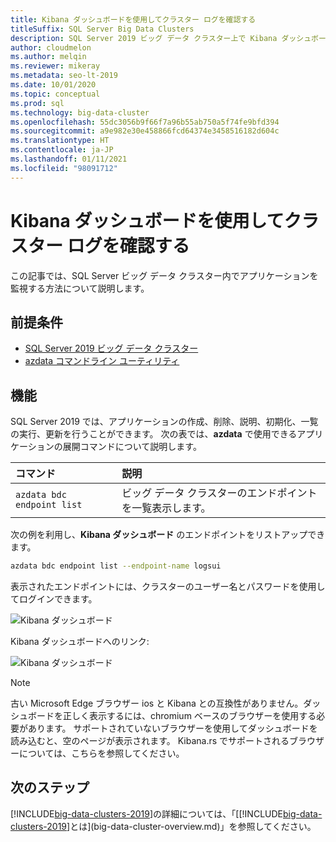 ```yaml
---
title: Kibana ダッシュボードを使用してクラスター ログを確認する
titleSuffix: SQL Server Big Data Clusters
description: SQL Server 2019 ビッグ データ クラスター上で Kibana ダッシュボードを使用したクラスターの監視。
author: cloudmelon
ms.author: melqin
ms.reviewer: mikeray
ms.metadata: seo-lt-2019
ms.date: 10/01/2020
ms.topic: conceptual
ms.prod: sql
ms.technology: big-data-cluster
ms.openlocfilehash: 55dc3056b9f66f7a96b55ab750a5f74fe9bfd394
ms.sourcegitcommit: a9e982e30e458866fcd64374e3458516182d604c
ms.translationtype: HT
ms.contentlocale: ja-JP
ms.lasthandoff: 01/11/2021
ms.locfileid: "98091712"
---
```

# <a name="check-out-cluster-logs--with-kibana-dashboard"></a>Kibana ダッシュボードを使用してクラスター ログを確認する

この記事では、SQL Server ビッグ データ クラスター内でアプリケーションを監視する方法について説明します。

## <a name="prerequisites"></a>前提条件

- [SQL Server 2019 ビッグ データ クラスター](deployment-guidance.md)
- [azdata コマンドライン ユーティリティ](../azdata/install/deploy-install-azdata.md)

## <a name="capabilities"></a>機能

SQL Server 2019 では、アプリケーションの作成、削除、説明、初期化、一覧の実行、更新を行うことができます。 次の表では、**azdata** で使用できるアプリケーションの展開コマンドについて説明します。

|コマンド |説明 |
|:---|:---|
|`azdata bdc endpoint list` | ビッグ データ クラスターのエンドポイントを一覧表示します。 |


次の例を利用し、**Kibana ダッシュボード** のエンドポイントをリストアップできます。

```bash
azdata bdc endpoint list --endpoint-name logsui 
```

表示されたエンドポイントには、クラスターのユーザー名とパスワードを使用してログインできます。 

![Kibana ダッシュボード](media/big-data-cluster-monitor-cluster/kibana-dashboard-endpoint.png)


Kibana ダッシュボードへのリンク:

![Kibana ダッシュボード](./media/view-cluster-status/kibana-dashboard.png)

> [!NOTE]
> 古い Microsoft Edge ブラウザー ios と Kibana との互換性がありません。ダッシュボードを正しく表示するには、chromium ベースのブラウザーを使用する必要があります。 サポートされていないブラウザーを使用してダッシュボードを読み込むと、空のページが表示されます。 Kibana.rs でサポートされるブラウザーについては、こちらを参照してください。

## <a name="next-steps"></a>次のステップ

[!INCLUDE[big-data-clusters-2019](../includes/ssbigdataclusters-ss-nover.md)]の詳細については、「[[!INCLUDE[big-data-clusters-2019](../includes/ssbigdataclusters-ver15.md)]とは](big-data-cluster-overview.md)」を参照してください。